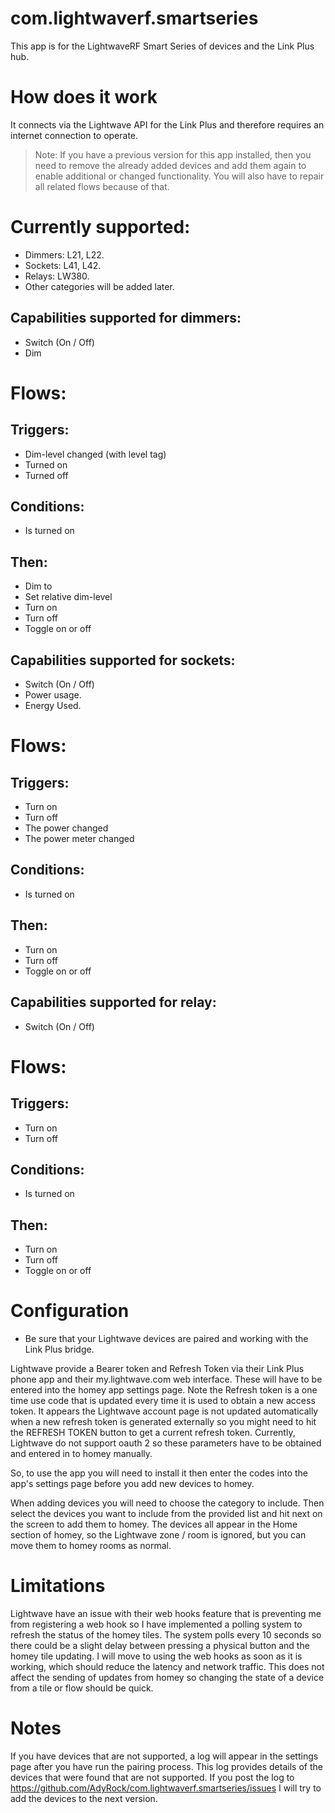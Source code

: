 # com.lightwaverf.smartseries

This app is for the LightwaveRF Smart Series of devices and the Link Plus hub.

# How does it work
It connects via the Lightwave API for the Link Plus and therefore requires an internet connection to operate.

> Note: If you have a previous version for this app installed, then you need to remove the already added devices and add them again to enable additional or changed functionality.
You will also have to repair all related flows because of that.

# Currently supported:
* Dimmers: L21, L22.
* Sockets: L41, L42.
* Relays: LW380.
* Other categories will be added later.

## Capabilities supported for dimmers:
* Switch (On / Off)
* Dim

# Flows:
## Triggers:
* Dim-level changed (with level tag)
* Turned on
* Turned off

## Conditions:
* Is turned on

## Then:
* Dim to
* Set relative dim-level
* Turn on
* Turn off
* Toggle on or off

## Capabilities supported for sockets:
* Switch (On / Off)
* Power usage.
* Energy Used.

# Flows:
## Triggers:
* Turn on
* Turn off
* The power changed
* The power meter changed

## Conditions:
* Is turned on

## Then:
* Turn on
* Turn off
* Toggle on or off

## Capabilities supported for relay:
* Switch (On / Off)

# Flows:
## Triggers:
* Turn on
* Turn off

## Conditions:
* Is turned on

## Then:
* Turn on
* Turn off
* Toggle on or off

# Configuration
* Be sure that your Lightwave devices are paired and working with the Link Plus bridge.

Lightwave provide a Bearer token and Refresh Token via their Link Plus phone app and their my.lightwave.com web interface.
These will have to be entered into the homey app settings page. Note the Refresh token is a one time use code that is updated every time it is used to obtain a new access token.
It appears the Lightwave account page is not updated automatically when a new refresh token is generated externally so you might need to hit the REFRESH TOKEN button to get a current refresh token.
Currently, Lightwave do not support oauth 2 so these parameters have to be obtained and entered in to homey manually.

So, to use the app you will need to install it then enter the codes into the app's settings page before you add new devices to homey.

When adding devices you will need to choose the category to include.
Then select the devices you want to include from the provided list and hit next on the screen to add them to homey.
The devices all appear in the Home section of homey, so the Lightwave zone / room is ignored, but you can move them to homey rooms as normal.

# Limitations
Lightwave have an issue with their web hooks feature that is preventing me from registering a web hook so I have implemented a polling system to refresh the status of the homey tiles. The system polls every 10 seconds so there could be a slight delay between pressing a physical button and the homey tile updating. I will move to using the web hooks as soon as it is working, which should reduce the latency and network traffic.
This does not affect the sending of updates from homey so changing the state of a device from a tile or flow should be quick.

# Notes
If you have devices that are not supported, a log will appear in the settings page after you have run the pairing process. This log provides details of the devices that were found that are not supported.
If you post the log to https://github.com/AdyRock/com.lightwaverf.smartseries/issues I will try to add the devices to the next version.

